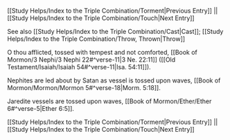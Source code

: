 [[Study Helps/Index to the Triple Combination/Torment|Previous Entry]]  ||  [[Study Helps/Index to the Triple Combination/Touch|Next Entry]]

 See also [[Study Helps/Index to the Triple Combination/Cast|Cast]]; [[Study Helps/Index to the Triple Combination/Throw, Thrown|Throw]]

 O thou afflicted, tossed with tempest and not comforted, [[Book of Mormon/3 Nephi/3 Nephi 22#^verse-11|3 Ne. 22:11]] ([[Old Testament/Isaiah/Isaiah 54#^verse-11|Isa. 54:11]]).

 Nephites are led about by Satan as vessel is tossed upon waves, [[Book of Mormon/Mormon/Mormon 5#^verse-18|Morm. 5:18]].

 Jaredite vessels are tossed upon waves, [[Book of Mormon/Ether/Ether 6#^verse-5|Ether 6:5]].

[[Study Helps/Index to the Triple Combination/Torment|Previous Entry]]  ||  [[Study Helps/Index to the Triple Combination/Touch|Next Entry]]